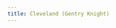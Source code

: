 ```yaml
---
title: Cleveland (Gentry Knight)
---
```




<script setup>
import Live2DViewer from './.vitepress/theme/Live2DViewer.vue'
import { ref,computed } from 'vue'
import { charData,charDataNames,charDataIds } from './.vitepress/theme/charData'
const characterData = ref(charData)
</script>

<Live2DViewer :char-data="characterData" :live2dmodel="charDataIds[18]"/>